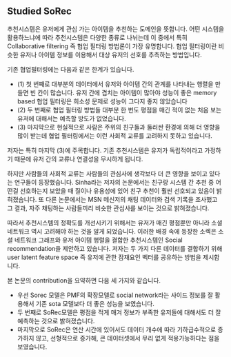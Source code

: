 ## Studied SoRec 

추천시스템은 유저에게 관심 가는 아이템을 추천하는 도메인을 뜻합니다. 
어떤 시스템을 활용하느냐에 따라 추천시스템은 다양한 종류로 나뉘는데 이 중에서 특히 Collaborative filtering 즉 협업 필터링 방법론이 가장 유명합니다. 
협업 필터링이란 비슷한 유저나 아이템 정보를 이용해서 대상 유저의 선호를 추측하는 방법입니다. 

기존 협업필터링에는 다음과 같은 한계가 있습니다. 
- (1) 첫 번째로 대부분의 데이터에서 유저와 아이템 간의 관계를 나타내는 행렬을 만들면 빈 칸이 많습니다. 유저 간에 겹치는 아이템이 많아야 성능이 좋은 memory based 협업 필터링은 희소성 문제로 성능이 그다지 좋지 않았습니다
- (2) 두 번째로 협업 필터링 방법들 대부분 한 번도 평점을 매긴 적이 없는 처음 보는 유저에 대해서는 예측할 방도가 없었습니다. 
- (3) 마지막으로 현실적으로 사람은 주위의 친구들과 둘러싼 환경에 의해 더 영향을 많이 받는데 협업 필터링에서는 이런 사회적 교류를 고려하지 못하고 있습니다. 

저자는 특히 마지막 (3)에 주목합니다. 기존 추천시스템은 유저가 독립적이라고 가정하기 때문에 유저 간의 교류나 연결성을 무시하게 됩니다. 

하지만 사람들의 사회적 교류는 사람들의 관심사에 생각보다 더 큰 영향을 보이고 있다는 연구들이 등장했습니다. 
Sinha라는 저자의 논문에서는 친구랑 시스템 간 추천 중 어떤걸 선호하는지 보았을 때 질이나 유용성에 있어 친구 추천이 훨씬 선호되고 있음이 밝혀졌습니다. 
또 다른 논문에서는 MSN 메신저의 채팅 데이터와 검색 기록을 조사했고 그 결과, 자주 채팅하는 사람들끼리 비슷한 관심사를 보이는 것으로 밝혀졌습니다. 

따라서 추천시스템의 정확도를 개선시키기 위해서는 유저가 매긴 평점뿐만 아니라 소셜 네트워크 역시 고려해야 하는 것을 알게 되었습니다. 
이러한 배경 속에 등장한 소렉은 소셜 네트워크 그래프와 유저 아이템 행렬을 결합한 추천시스템인 Social recommendation을 제안하고 있습니다. 
저자는 두 가지 다른 데이터를 결합하기 위해 user latent feature space 즉 유저에 관한 잠재요인 벡터를 공유하는 방법을 제시합니다. 

본 논문의 contribution을 요약하면 다음 세 가지와 같습니다. 
- 우선 Sorec 모델은 PMF의 확장모델로 social network라는 사이드 정보를 잘 활용해서 기존 sota 모델보다 더 좋은 성능을 보였습니다. 
- 두 번째로 SoRec모델은 평점을 적게 매겨 정보가 부족한 유저들에 대해서도 더 잘 예측하는 것으로 밝혀졌습니다. 
- 마지막으로 SoRec은 연산 시간에 있어서도 데이터 개수에 따라 기하급수적으로 증가하지 않고, 선형적으로 증가해, 큰 데이터셋에서 무리 없게 적용가능하다는 점을 보였습니다.
